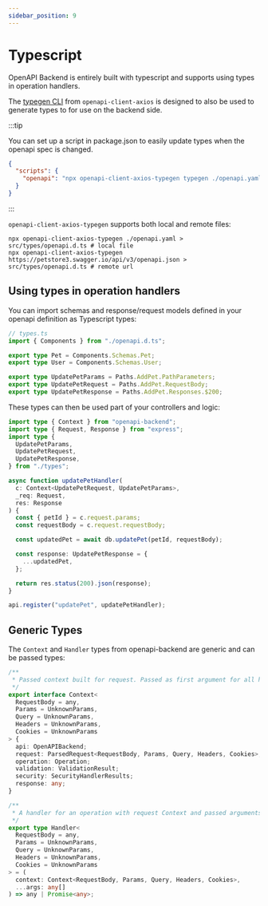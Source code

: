 ```yaml
---
sidebar_position: 9
---
```


# Typescript

OpenAPI Backend is entirely built with typescript and supports using types in operation handlers.

The [typegen CLI](/docs/openapi-client-axios/typegen/) from `openapi-client-axios` is designed to also be used to generate types to for use on the backend side.

:::tip

You can set up a script in package.json to easily update types when the openapi spec is changed.

```json
{
  "scripts": {
    "openapi": "npx openapi-client-axios-typegen typegen ./openapi.yaml > src/types/openapi.d.ts"
  }
}
```

:::

`openapi-client-axios-typegen` supports both local and remote files:

```
npx openapi-client-axios-typegen ./openapi.yaml > src/types/openapi.d.ts # local file
npx openapi-client-axios-typegen https://petstore3.swagger.io/api/v3/openapi.json > src/types/openapi.d.ts # remote url
```

## Using types in operation handlers

You can import schemas and response/request models defined in your openapi definition as Typescript types:

```ts
// types.ts
import { Components } from "./openapi.d.ts";

export type Pet = Components.Schemas.Pet;
export type User = Components.Schemas.User;

export type UpdatePetParams = Paths.AddPet.PathParameters;
export type UpdatePetRequest = Paths.AddPet.RequestBody;
export type UpdatePetResponse = Paths.AddPet.Responses.$200;
```

These types can then be used part of your controllers and logic:

```ts
import type { Context } from "openapi-backend";
import type { Request, Response } from "express";
import type {
  UpdatePetParams,
  UpdatePetRequest,
  UpdatePetResponse,
} from "./types";

async function updatePetHandler(
  c: Context<UpdatePetRequest, UpdatePetParams>,
  _req: Request,
  res: Response
) {
  const { petId } = c.request.params;
  const requestBody = c.request.requestBody;

  const updatedPet = await db.updatePet(petId, requestBody);

  const response: UpdatePetResponse = {
    ...updatedPet,
  };

  return res.status(200).json(response);
}

api.register("updatePet", updatePetHandler);
```

## Generic Types

The `Context` and `Handler` types from openapi-backend are generic and can be passed types:

```ts
/**
 * Passed context built for request. Passed as first argument for all handlers.
 */
export interface Context<
  RequestBody = any,
  Params = UnknownParams,
  Query = UnknownParams,
  Headers = UnknownParams,
  Cookies = UnknownParams
> {
  api: OpenAPIBackend;
  request: ParsedRequest<RequestBody, Params, Query, Headers, Cookies>;
  operation: Operation;
  validation: ValidationResult;
  security: SecurityHandlerResults;
  response: any;
}

/**
 * A handler for an operation with request Context and passed arguments from handleRequest
 */
export type Handler<
  RequestBody = any,
  Params = UnknownParams,
  Query = UnknownParams,
  Headers = UnknownParams,
  Cookies = UnknownParams
> = (
  context: Context<RequestBody, Params, Query, Headers, Cookies>,
  ...args: any[]
) => any | Promise<any>;
```
